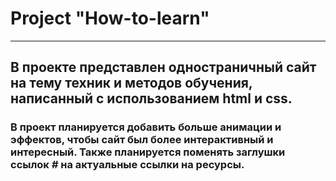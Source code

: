 # **Project "How-to-learn"**
____
## В проекте представлен одностраничный сайт на тему техник и методов обучения, написанный с использованием html и css.
### В проект планируется добавить больше анимации и эффектов, чтобы сайт был более интерактивный и интересный.  Также планируется поменять заглушки ссылок *#* на актуальные ссылки на ресурсы.
